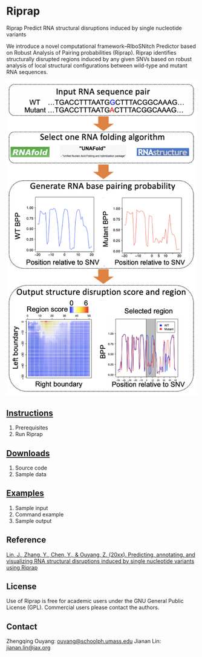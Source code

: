 # Riprap
Riprap Predict RNA structural disruptions induced by single nucleotide variants 

We introduce a novel computational framework–RIboSNitch Predictor based on Robust Analysis of Pairing probabilities (Riprap). Riprap identifies structurally disrupted regions induced by any given SNVs based on robust analysis of local structural configurations between wild-type and mutant RNA sequences.

![alt text](flowchart.png)

## [Instructions](Instructions.md)
1. Prerequisites
2. Run Riprap

## [Downloads](Downloads.md)
1. Source code
2. Sample data

## [Examples](Examples.md)
1. Sample input
2. Command example
3. Sample output

## Reference
[Lin, J., Zhang, Y., Chen, Y., & Ouyang, Z. (20xx). Predicting, annotating, and visualizing RNA structural disruptions induced by single nucleotide variants using Riprap]()

## License
Use of Riprap is free for academic users under the GNU General Public License (GPL). Commercial users please contact the authors.

## Contact
Zhengqing Ouyang: ouyang@schoolph.umass.edu
Jianan Lin: jianan.lin@jax.org

